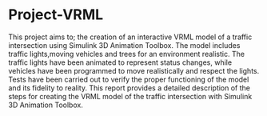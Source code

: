 # Project-VRML
 This project aims to; the creation of an interactive VRML model of a traffic intersection using Simulink 3D Animation Toolbox.
The model includes traffic lights,moving vehicles and trees for an environment realistic.
 The traffic lights have been animated to represent status changes, while vehicles have been programmed to move realistically and
respect the lights. Tests have been carried out to verify the proper functioning of the model and its fidelity to reality.
 This report provides a detailed description of the steps for creating the VRML model of the traffic intersection with Simulink 3D Animation Toolbox.
